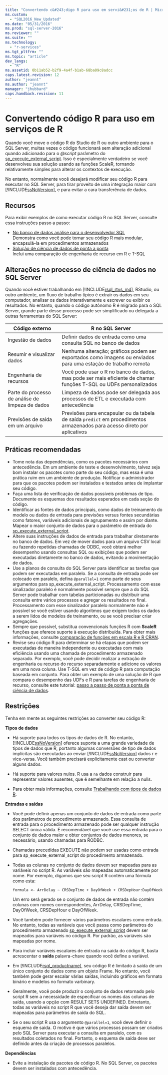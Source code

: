 ```yaml
---
title: "Convertendo c&#243;digo R para uso em servi&#231;os de R | Microsoft Docs"
ms.custom: 
  - "SQL2016_New_Updated"
ms.date: "05/31/2016"
ms.prod: "sql-server-2016"
ms.reviewer: ""
ms.suite: ""
ms.technology: 
  - "r-services"
ms.tgt_pltfrm: ""
ms.topic: "article"
dev_langs: 
  - "R"
ms.assetid: 0b11ab52-b2f9-4a4f-b1ab-68ba09c8adcc
caps.latest.revision: 12
author: "jeannt"
ms.author: "jeannt"
manager: "jhubbard"
caps.handback.revision: 11
---
```

# Convertendo c&#243;digo R para uso em servi&#231;os de R
Quando você move o código R do Studio de R ou outro ambiente para o SQL Server, muitas vezes o código funcionará sem alteração adicional quando adicionado para o *@script* parâmetro do [sp_execute_external_script](../../relational-databases/system-stored-procedures/sp-execute-external-script-transact-sql.md). Isso é especialmente verdadeiro se você desenvolveu sua solução usando as funções ScaleR, tornando relativamente simples para alterar os contextos de execução.    
    
No entanto, normalmente você desejará modificar seu código R para executar no SQL Server, para tirar proveito de uma integração maior com [!INCLUDE[ssNoVersion](../../includes/ssnoversion-md.md)], e para evitar a cara transferência de dados.   
   
   
## Recursos  
  
Para exibir exemplos de como executar código R no SQL Server, consulte essa instruções passo a passo:   
+ [No banco de dados análise para o desenvolvedor SQL](../../advanced-analytics/r-services/in-database-advanced-analytics-for-sql-developers-tutorial.md)    
  Demonstra como você pode tornar seu código R mais modular, encapsulá-la em procedimentos armazenados  
+ [Solução de ciência de dados de ponta a ponta](../../advanced-analytics/r-services/data-science-end-to-end-walkthrough.md)    
  Inclui uma comparação de engenharia de recurso em R e T-SQL

## Alterações no processo de ciência de dados no SQL Server  
  
Quando você estiver trabalhando em [!INCLUDE[rsql_rtvs_md](../../includes/rsql-rtvs-md.md)], RStudio, ou outro ambiente, um fluxo de trabalho típico é extrair os dados em seu computador, analisar os dados interativamente e escrever ou exibir os resultados. No entanto, quando o código autônomo R é migrado para o SQL Server, grande parte desse processo pode ser simplificado ou delegada a outras ferramentas do SQL Server:

| Código externo | R no SQL Server |
|-------|-------|
| Ingestão de dados| Definir dados de entrada como uma consulta SQL no banco de dados | 
| Resumir e visualizar dados| Nenhuma alteração; gráficos podem ser exportados como imagens ou enviados para uma estação de trabalho remota|
|Engenharia de recursos| Você pode usar o R no banco de dados, mas pode ser mais eficiente de chamar funções T-SQL ou UDFs personalizados|
|Parte do processo de análise de limpeza de dados| Limpeza de dados pode ser delegada aos processos de ETL e executada com antecedência|
|Previsões de saída em um arquivo| Previsões para encapsular ou da tabela de saída `predict` em procedimentos armazenados para acesso direto por aplicativos|
  

  
## Práticas recomendadas  
  
+ Tome nota das dependências, como os pacotes necessários com antecedência. Em um ambiente de teste e desenvolvimento, talvez seja bom instalar os pacotes como parte do seu código, mas essa é uma prática ruim em um ambiente de produção. Notificar o administrador para que os pacotes podem ser instalados e testados antes de implantar seu código.  
+ Faça uma lista de verificação de dados possíveis problemas de tipo. Documente os esquemas dos resultados esperados em cada seção do código.  
+ Identificar as fontes de dados principais, como dados de treinamento do modelo ou dados de entrada para previsões versus fontes secundárias como fatores, variáveis adicionais de agrupamento e assim por diante. Mapear o maior conjunto de dados para o parâmetro de entrada do [sp_execute_external_script](../../relational-databases/system-stored-procedures/sp-execute-external-script-transact-sql.md).  
+ Altere suas instruções de dados de entrada para trabalhar diretamente no banco de dados. Em vez de mover dados para um arquivo CSV local ou fazendo repetidas chamadas de ODBC, você obterá melhor desempenho usando consultas SQL ou exibições que podem ser executadas diretamente no banco de dados, evitando a movimentação de dados.  
+ Use a planos de consulta do SQL Server para identificar as tarefas que podem ser executadas em paralelo. Se a consulta de entrada pode ser colocado em paralelo, defina `@parallel=1` como parte de seus argumentos para sp_execute_external_script. Processamento com esse sinalizador paralelo é normalmente possível sempre que a do SQL Server pode trabalhar com tabelas particionadas ou distribuir uma consulta entre vários processos e agregar os resultados no final. 
   Processamento com esse sinalizador paralelo normalmente não é possível se você estiver usando algoritmos que exigem todos os dados a serem lidos de modelos de treinamento, ou se você precisar criar agregações. 
+ Sempre que possível, substitua convencionais funções R com **ScaleR** funções que oferece suporte à execução distribuída. Para obter mais informações, consulte [comparação de funções em escala R e R CRAN](Summary%20of%20rx%20Functions.md).
+ Revise seu código R para determinar se há etapas que podem ser executadas de maneira independente ou executadas com mais eficiência usando uma chamada de procedimento armazenado separado. Por exemplo, você pode decidir realizar a extração de engenharia ou recurso do recurso separadamente e adicione os valores em uma nova coluna. Use T-SQL em vez de código R para computação baseada em conjunto. Para obter um exemplo de uma solução de R que compara o desempenho das UDFs e R para tarefas de engenharia de recurso, consulte este tutorial: [passo a passo de ponta a ponta de ciência de dados](../../advanced-analytics/r-services/data-science-end-to-end-walkthrough.md).  
  
    
## Restrições    
 Tenha em mente as seguintes restrições ao converter seu código R:    
   
**Tipos de dados**    
-   Há suporte para todos os tipos de dados de R. No entanto, [!INCLUDE[ssNoVersion](../../includes/ssnoversion-md.md)] oferece suporte a uma grande variedade de tipos de dados que R, portanto algumas conversões de tipo de dados implícitas são executadas ao enviar [!INCLUDE[ssNoVersion](../../includes/ssnoversion-md.md)] dados r e vice-versa. Você também precisará explicitamente cast ou converter alguns dados.    
    
- Há suporte para valores nulos. R usa a `na` dados construir para representar valores ausentes, que é semelhante em relação a nulls.    
    
- Para obter mais informações, consulte [Trabalhando com tipos de dados R](../../advanced-analytics/r-services/working-with-r-data-types.md).    
 
 **Entradas e saídas**   
+ Você pode definir apenas um conjunto de dados de entrada como parte dos parâmetros de procedimento armazenado. Essa consulta de entrada para o procedimento armazenado pode ser qualquer instrução SELECT única válida. É recomendável que você use essa entrada para o conjunto de dados maior e obter conjuntos de dados menores, se necessário, usando chamadas para RODBC. 

+ Chamadas precedidas EXECUTE não podem ser usadas como entrada para sp_execute_external_script do procedimento armazenado.    
    
+ Todas as colunas no conjunto de dados devem ser mapeadas para as variáveis no script R. As variáveis são mapeadas automaticamente por nome. Por exemplo, digamos que seu script R contém uma fórmula como esta:    
    
    ```    
    formula <- ArrDelay ~ CRSDepTime + DayOfWeek + CRSDepHour:DayOfWeek    
    ```    
    
     Um erro será gerado se o conjunto de dados de entrada não contém colunas com nomes correspondentes, ArrDelay, CRSDepTime, DayOfWeek, CRSDepHour e DayOfWeek.    

+ Você também pode fornecer vários parâmetros escalares como entrada. No entanto, todas as variáveis que você passa como parâmetros do procedimento armazenado [sp_execute_external_script](../../relational-databases/system-stored-procedures/sp-execute-external-script-transact-sql.md) devem ser mapeados para variáveis no código R. Por padrão, as variáveis são mapeadas por nome.
+ Para incluir variáveis escalares de entrada na saída do código R, basta acrescentar o **saída** palavra-chave quando você define a variável.             
+ Em [!INCLUDE[rsql_productname](../../includes/rsql-productname-md.md)], seu código R é limitado à saída de um único conjunto de dados como um objeto Frame. No entanto, você também pode gerar escalar várias saídas, incluindo gráficos em formato binário e modelos no formato varbinary.    
    
+ Geralmente, você pode produzir o conjunto de dados retornado pelo script R sem a necessidade de especificar os nomes das colunas de saída, usando a opção com RESULT SETS UNDEFINED. Entretanto, todas as variáveis no script R que você deseja dar saída devem ser mapeadas para parâmetros de saída do SQL.
    
+ Se o seu script R usa o argumento `@parallel=1`, você deve definir o esquema de saída. O motivo é que vários processos possam ser criados pelo SQL Server para executar a consulta em paralelo, com os resultados coletados no final. Portanto, o esquema de saída deve ser definido antes da criação de processos paralelos.

 **Dependências**
 + Evite a instalação de pacotes de código R. No SQL Server, os pacotes devem ser instalados com antecedência.  
  
  
  

